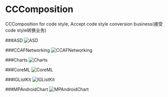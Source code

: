 # CCComposition
CCComposition for code style, Accept code style conversion business(接受code style转换业务)

###ASD
![ASD](https://raw.github.com/ccworld1000/CCComposition/master/ASD.png)

###CCAFNetworking
![CCAFNetworking](https://raw.github.com/ccworld1000/CCComposition/master/CCAFNetworking.png)

###Charts
![Charts](https://raw.github.com/ccworld1000/CCComposition/master/Charts.png)

###CoreML
![CoreML](https://raw.github.com/ccworld1000/CCComposition/master/CoreML.framework.png)

###IGListKit
![IGListKit](https://raw.github.com/ccworld1000/CCComposition/master/IGListKit.png)

###MPAndroidChart
![MPAndroidChart](https://raw.github.com/ccworld1000/CCComposition/master/MPAndroidChart-master.png)
